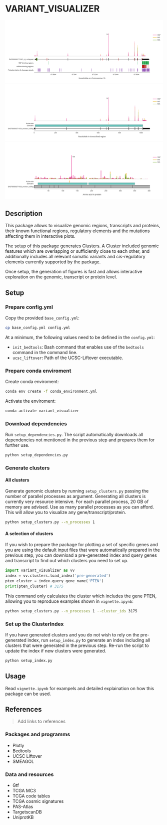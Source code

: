 # VARIANT_VISUALIZER

![PTEN genomic region, cis-regulatory elements and somatic variants](example_figures/example_pten_gene.png)
![PTEN transcript with annotations from UniprotKB](example_figures/example_pten_transcript.png)
![PTEN protein with annotations from UniprotKB](example_figures/example_pten_protein.png)

## Description

This package allows to visualize genomic regions, transcripts and proteins, their known functional regions, regulatory elements and the mutations affecting them in interactive plots.

The setup of this package generates Clusters. A Cluster included genomic features which are overlapping or sufficiently close to each other, and additionally includes all relevant somatic variants and cis-regulatory elements currently supported by the package.

Once setup, the generation of figures is fast and allows interactive exploration on the genomic, transcript or protein level.  

## Setup

### Prepare config.yml

Copy the provided `base_config.yml`:
```bash
cp base_config.yml config.yml
```

At a minimum, the following values need to be defined in the `config.yml`:
- `init_bedtools`: Bash command that enables use of the `bedtools` command in the command line.
- `ucsc_liftover`: Path of the UCSC-Liftover executable.

### Prepare conda enviroment

Create conda enviroment:
```bash
conda env create -f conda_environment.yml
```
Activate the enviroment:
```bash
conda activate variant_visualizer
```

### Download dependencies

Run `setup_dependencies.py`. The script automatically downloads all dependencies not mentioned in the previous step and prepares them for further use.

```bash
python setup_dependencies.py
```

### Generate clusters

#### All clusters

Generate genomic clusters by running `setup_clusters.py` passing the number of parallel processes as argument.
Generating all clusters is currently very resource intensive. For each parallel process, 20 GB of memory are advised. Use as many parallel processes as you can afford. This will allow you to visualize any gene/transcript/protein.

```bash
python setup_clusters.py --n_processes 1
```

#### A selection of clusters

If you wish to prepare the package for plotting a set of specific genes and you are using the default input files that were automatically prepared in the previous step, you can download a pre-generated index and query genes and transcript to find out which clusters you need to set up.

```python
import variant_visualizer as vv
index = vv.clusters.load_index('pre-generated')
pten_cluster = index.query_gene_name('PTEN')
print(pten_cluster) # 3175
```

This command only calculates the cluster which includes the gene PTEN, allowing you to reproduce examples shown in `vignette.ipynb`:

```bash
python setup_clusters.py --n_processes 1 --cluster_ids 3175
```

### Set up the ClusterIndex

If you have generated clusters and you do not wish to rely on the pre-generated index, run `setup_index.py` to generate an index including all clusters that were generated in the previous step. Re-run the script to update the index if new clusters were generated.

```bash
python setup_index.py
```

## Usage

Read `vignette.ipynb` for exampels and detailed explaination on how this package can be used. 

## References

> Add links to references

### Packages and programms

- Plotly
- Bedtools
- UCSC Liftover
- SMEAGOL

### Data and resources

- Gtf 
- TCGA MC3
- TCGA code tables
- TCGA cosmic signatures
- PAS-Atlas
- TargetscanDB
- UniprotKB